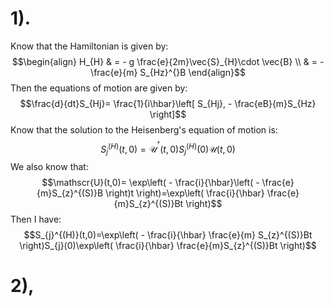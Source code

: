 # 1).
Know that the Hamiltonian is given by:
$$\begin{align}
H_{H} & = - g \frac{e}{2m}\vec{S}_{H}\cdot \vec{B} \\
 & = - \frac{e}{m} S_{Hz}^{}B
\end{align}$$
Then the equations of motion are given by:
$$\frac{d}{dt}S_{Hj}= \frac{1}{i\hbar}\left[ S_{Hj}, - \frac{eB}{m}S_{Hz} \right]$$
Know that the solution to the Heisenberg's equation of motion is:
$$S_{j}^{(H)}(t,0)= \mathscr{U}^{^{\dagger}}(t,0)S_{j}^{(H)}(0)\mathscr{U}(t,0)$$
We also know that:
$$\mathscr{U}(t,0)= \exp\left( - \frac{i}{\hbar}\left( - \frac{e}{m}S_{z}^{(S)}B \right)t \right)=\exp\left(  \frac{i}{\hbar} \frac{e}{m}S_{z}^{(S)}Bt \right)$$
Then I have:
$$S_{j}^{(H)}(t,0)=\exp\left( - \frac{i}{\hbar} \frac{e}{m} S_{z}^{(S)}Bt \right)S_{j}(0)\exp\left(  \frac{i}{\hbar} \frac{e}{m}S_{z}^{(S)}Bt \right)$$

# 2),


